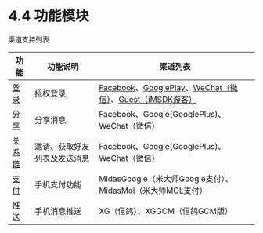 # 4.4 功能模块

渠道支持列表

| 功能 | 功能说明 | 渠道列表 |
| -- | -- | -- | 
| [登录](login.md) | 授权登录 | [Facebook](../Channel/facebook.md)、[GooglePlay](../Channel/google.md)、[WeChat（微信）](../Channel/wechat.md)、[Guest（iMSDK游客）](../Channel/imsdk.md) |
| [分享](share.md) | 分享消息 | Facebook、Google(GooglePlus)、WeChat（微信） |
| [关系链](friend.md) | 邀请、获取好友列表及发送消息 | Facebook、Google(GooglePlus)、WeChat（微信） |
| [支付](pay.md) | 手机支付功能 | MidasGoogle（米大师Google支付）、MidasMol（米大师MOL支付） |
| [推送](push.md) | 手机消息推送 | XG（信鸽）、XGGCM（信鸽GCM版） |

